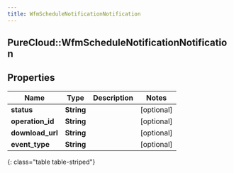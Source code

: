 ```yaml
---
title: WfmScheduleNotificationNotification
---
```

## PureCloud::WfmScheduleNotificationNotification

## Properties

|Name | Type | Description | Notes|
|------------ | ------------- | ------------- | -------------|
| **status** | **String** |  | [optional] |
| **operation_id** | **String** |  | [optional] |
| **download_url** | **String** |  | [optional] |
| **event_type** | **String** |  | [optional] |
{: class="table table-striped"}


